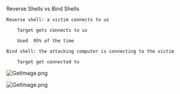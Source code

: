 Reverse Shells vs Bind Shells 

    Reverse shell: a victim connects to us 

        Target gets connects to us 

        Used  95% of the time  

    Bind shell: the attacking computer is connecting to the victim 

        Target get connected to   

![GetImage.png](../../_resources/277cd22435b848399ab7bff1734b65cb.png)




![GetImage.png](../../_resources/bb35b6106e0c4e0bb5338b69d6a44305.png)

